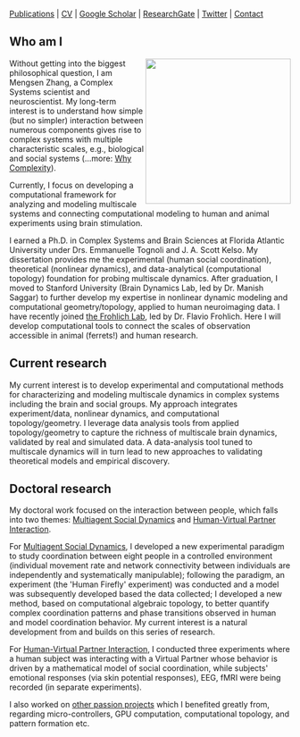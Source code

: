 [Publications](/pubs.md) | [CV](/docs/MengsenZhang_CV.pdf) | [Google Scholar](https://scholar.google.com/citations?user=YfVxfjMAAAAJ&hl=en) | [ResearchGate](https://www.researchgate.net/profile/Mengsen_Zhang) | [Twitter](https://twitter.com/Mengsen) | [Contact](contact.md)

## Who am I
<img src="./pics/HS1_SM.jpg" width ="260" align="right">Without getting into the biggest philosophical question, I am Mengsen Zhang, a Complex Systems scientist and neuroscientist. My long-term interest is to understand how simple (but no simpler) interaction between numerous components gives rise to complex systems with multiple characteristic scales, e.g., biological and social systems (...more: [Why Complexity](/complexity.md)). 

Currently, I focus on developing a computational framework for analyzing and modeling multiscale systems and connecting computational modeling to human and animal experiments using brain stimulation. 

I earned a Ph.D. in Complex Systems and Brain Sciences at Florida Atlantic University under Drs. Emmanuelle Tognoli and J. A. Scott Kelso. My dissertation provides me the experimental (human social coordination), theoretical (nonlinear dynamics), and data-analytical (computational topology) foundation for probing multiscale dynamics. After graduation, I moved to Stanford University (Brain Dynamics Lab, led by Dr. Manish Saggar) to further develop my expertise in nonlinear dynamic modeling and computational geometry/topology, applied to human neuroimaging data. I have recently joined [the Frohlich Lab](http://www.frohlichlab.org/), led by Dr. Flavio Frohlich. Here I will develop computational tools to connect the scales of observation accessible in animal (ferrets!) and human research.

## Current research
My current interest is to develop experimental and computational methods for characterizing and modeling multiscale dynamics in complex systems including the brain and social groups. My approach integrates experiment/data, nonlinear dynamics, and computational topology/geometry. I leverage data analysis tools from applied topology/geometry to capture the richness of multiscale brain dynamics, validated by real and simulated data. A data-analysis tool tuned to multiscale dynamics will in turn lead to new approaches to validating theoretical models and empirical discovery. 

## Doctoral research
My doctoral work focused on the interaction between people, which falls into two themes: [Multiagent Social Dynamics](/topics/multiagentsocial.md) and [Human-Virtual Partner Interaction](/topics/VPI.md). 

For [Multiagent Social Dynamics](/topics/multiagentsocial.md), I developed a new experimental paradigm to study coordination between eight people in a controlled environment (individual movement rate and network connectivity between individuals are independently and systematically manipulable); following the paradigm, an experiment (the 'Human Firefly' experiment) was conducted and a model was subsequently developed based the data collected; I developed a new method, based on computational algebraic topology, to better quantify complex coordination patterns and phase transitions observed in human and model coordination behavior. My current interest is a natural development from and builds on this series of research. 

For [Human-Virtual Partner Interaction](/topics/VPI.md), I conducted three experiments where a human subject was interacting with a Virtual Partner whose behavior is driven by a mathematical model of social coordination, while subjects' emotional responses (via skin potential responses), EEG, fMRI were being recorded (in separate experiments). 

I also worked on [other passion projects](/topics/docsideprojects.md) which I benefited greatly from, regarding micro-controllers, GPU computation, computational topology, and pattern formation etc. 
